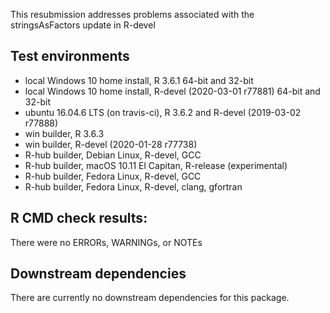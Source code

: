 This resubmission addresses problems associated with the stringsAsFactors update in R-devel

## Test environments
* local Windows 10 home install, R 3.6.1 64-bit and 32-bit 
* local Windows 10 home install, R-devel (2020-03-01 r77881) 64-bit and 32-bit 
* ubuntu 16.04.6 LTS (on travis-ci), R 3.6.2 and R-devel (2019-03-02 r77888) 
* win builder, R 3.6.3
* win builder, R-devel (2020-01-28 r77738) 
* R-hub builder, Debian Linux, R-devel, GCC
* R-hub builder, macOS 10.11 El Capitan, R-release (experimental)
* R-hub builder, Fedora Linux, R-devel, GCC
* R-hub builder, Fedora Linux, R-devel, clang, gfortran

## R CMD check results:
There were no ERRORs, WARNINGs, or NOTEs

## Downstream dependencies
There are currently no downstream dependencies for this package.

